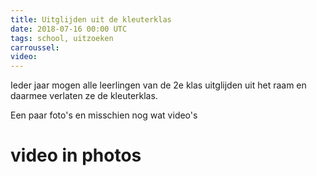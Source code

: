 ```yaml
---
title: Uitglijden uit de kleuterklas
date: 2018-07-16 00:00 UTC
tags: school, uitzoeken
carroussel:
video:
---
```

Ieder jaar mogen alle leerlingen van de 2e klas uitglijden uit het raam en daarmee verlaten ze de kleuterklas. 

Een paar foto's en misschien nog wat video's

# video in photos


